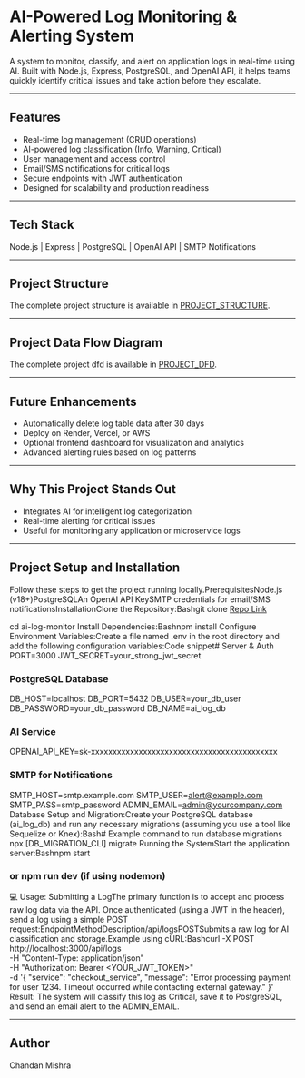 # AI-Powered Log Monitoring & Alerting System

A system to monitor, classify, and alert on application logs in real-time using AI. Built with Node.js, Express, PostgreSQL, and OpenAI API, it helps teams quickly identify critical issues and take action before they escalate.

---

## Features

- Real-time log management (CRUD operations)  
- AI-powered log classification (Info, Warning, Critical)  
- User management and access control  
- Email/SMS notifications for critical logs  
- Secure endpoints with JWT authentication  
- Designed for scalability and production readiness  

---

## Tech Stack

Node.js | Express | PostgreSQL | OpenAI API | SMTP Notifications

---

## Project Structure 
The complete project structure is available in [PROJECT_STRUCTURE](./projStructure.txt).

----

## Project Data Flow Diagram 
The complete project dfd is available in [PROJECT_DFD](./dfd.png).

---

## Future Enhancements

- Automatically delete log table data after 30 days  
- Deploy on Render, Vercel, or AWS  
- Optional frontend dashboard for visualization and analytics  
- Advanced alerting rules based on log patterns  

---

## Why This Project Stands Out

- Integrates AI for intelligent log categorization  
- Real-time alerting for critical issues   
- Useful for monitoring any application or microservice logs  

---

## Project Setup and Installation

Follow these steps to get the project running locally.PrerequisitesNode.js (v18+)PostgreSQLAn OpenAI API KeySMTP credentials for email/SMS notificationsInstallationClone the Repository:Bashgit clone [Repo Link](https://github.com/Chandan-004/AI-Log_Monitor.git)

cd ai-log-monitor
Install Dependencies:Bashnpm install
Configure Environment Variables:Create a file named .env in the root directory and add the following configuration variables:Code snippet# Server & Auth
PORT=3000
JWT_SECRET=your_strong_jwt_secret

### PostgreSQL Database
DB_HOST=localhost
DB_PORT=5432
DB_USER=your_db_user
DB_PASSWORD=your_db_password
DB_NAME=ai_log_db

### AI Service
OPENAI_API_KEY=sk-xxxxxxxxxxxxxxxxxxxxxxxxxxxxxxxxxxxxxxxxxxx

### SMTP for Notifications
SMTP_HOST=smtp.example.com
SMTP_USER=alert@example.com
SMTP_PASS=smtp_password
ADMIN_EMAIL=admin@yourcompany.com
Database Setup and Migration:Create your PostgreSQL database (ai_log_db) and run any necessary migrations (assuming you use a tool like Sequelize or Knex):Bash# Example command to run database migrations
npx [DB_MIGRATION_CLI] migrate
Running the SystemStart the application server:Bashnpm start
### or npm run dev (if using nodemon)
💻 Usage: Submitting a LogThe primary function is to accept and process raw log data via the API. Once authenticated (using a JWT in the header), send a log using a simple POST request:EndpointMethodDescription/api/logsPOSTSubmits a raw log for AI classification and storage.Example using cURL:Bashcurl -X POST http://localhost:3000/api/logs \
-H "Content-Type: application/json" \
-H "Authorization: Bearer <YOUR_JWT_TOKEN>" \
-d '{
    "service": "checkout_service",
    "message": "Error processing payment for user 1234. Timeout occurred while contacting external gateway."
}'
Result: The system will classify this log as Critical, save it to PostgreSQL, and send an email alert to the ADMIN_EMAIL.

---

## Author

Chandan Mishra
